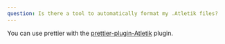 ```yaml
---
question: Is there a tool to automatically format my .Atletik files?
---
```


You can use prettier with the [prettier-plugin-Atletik](https://www.npmjs.com/package/prettier-plugin-Atletik) plugin.
